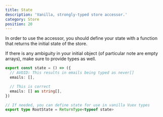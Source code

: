 ```yaml
---
title: State
description: 'Vanilla, strongly-typed store accessor.'
category: Store
position: 20
---
```


In order to use the accessor, you should define your state with a function that returns the initial state of the store.

If there is any ambiguity in your initial object (of particular note are empty arrays), make sure to provide types as well.

```ts
export const state = () => ({
  // AVOID: This results in emails being typed as never[]
  emails: [],

  // This is correct
  emails: [] as string[],
})

// If needed, you can define state for use in vanilla Vuex types
export type RootState = ReturnType<typeof state>
```
